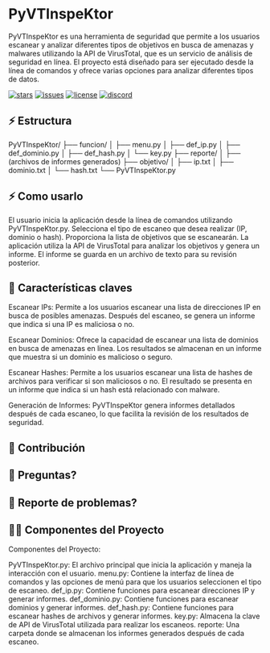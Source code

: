 # PyVTInspeKtor
PyVTInspeKtor es una herramienta de seguridad que permite a los usuarios escanear y analizar diferentes tipos de objetivos en busca de amenazas y malwares utilizando la API de VirusTotal, que es un servicio de análisis de seguridad en línea. El proyecto está diseñado para ser ejecutado desde la línea de comandos y ofrece varias opciones para analizar diferentes tipos de datos.

[![stars](https://custom-icon-badges.demolab.com/github/stars/DenverCoder1/custom-icon-badges?logo=star)](https://github.com/DenverCoder1/custom-icon-badges/stargazers "stars")
[![issues](https://custom-icon-badges.demolab.com/github/issues-raw/DenverCoder1/custom-icon-badges?logo=issue)](https://github.com/DenverCoder1/custom-icon-badges/issues "issues")
[![license](https://custom-icon-badges.demolab.com/github/license/denvercoder1/custom-icon-badges?logo=law&logoColor=white)](https://github.com/DenverCoder1/custom-icon-badges/blob/main/LICENSE?rgh-link-date=2021-08-09T18%3A10%3A26Z "license MIT")
[![discord](https://custom-icon-badges.demolab.com/discord/819650821314052106?color=7289DA&logo=comments&label=discord&logoColor=white)](https://discord.gg/fPrdqh3Zfu "Dev Pro Tips Discussion & Support Server")

## ⚡ Estructura

PyVTInspeKtor/
├── funcion/
│   ├── menu.py
│   ├── def_ip.py
│   ├── def_dominio.py
│   ├── def_hash.py
│   └── key.py
├── reporte/
│   ├── (archivos de informes generados)
├── objetivo/
│   ├── ip.txt
│   ├── dominio.txt
│   └── hash.txt
└── PyVTInspeKtor.py

## ⚡ Como usarlo

El usuario inicia la aplicación desde la línea de comandos utilizando PyVTInspeKtor.py.
Selecciona el tipo de escaneo que desea realizar (IP, dominio o hash).
Proporciona la lista de objetivos que se escanearán.
La aplicación utiliza la API de VirusTotal para analizar los objetivos y genera un informe.
El informe se guarda en un archivo de texto para su revisión posterior.

## 🚀 Características claves

Escanear IPs: Permite a los usuarios escanear una lista de direcciones IP en busca de posibles amenazas. Después del escaneo, se genera un informe que indica si una IP es maliciosa o no.

Escanear Dominios: Ofrece la capacidad de escanear una lista de dominios en busca de amenazas en línea. Los resultados se almacenan en un informe que muestra si un dominio es malicioso o seguro.

Escanear Hashes: Permite a los usuarios escanear una lista de hashes de archivos para verificar si son maliciosos o no. El resultado se presenta en un informe que indica si un hash está relacionado con malware.

Generación de Informes: PyVTInspeKtor genera informes detallados después de cada escaneo, lo que facilita la revisión de los resultados de seguridad.

## 🤗 Contribución


## 💬 Preguntas?



## 🤩 Reporte de problemas?


## 👨‍💻 Componentes del Proyecto
Componentes del Proyecto:

PyVTInspeKtor.py: El archivo principal que inicia la aplicación y maneja la interacción con el usuario.
menu.py: Contiene la interfaz de línea de comandos y las opciones de menú para que los usuarios seleccionen el tipo de escaneo.
def_ip.py: Contiene funciones para escanear direcciones IP y generar informes.
def_dominio.py: Contiene funciones para escanear dominios y generar informes.
def_hash.py: Contiene funciones para escanear hashes de archivos y generar informes.
key.py: Almacena la clave de API de VirusTotal utilizada para realizar los escaneos.
reporte: Una carpeta donde se almacenan los informes generados después de cada escaneo.
